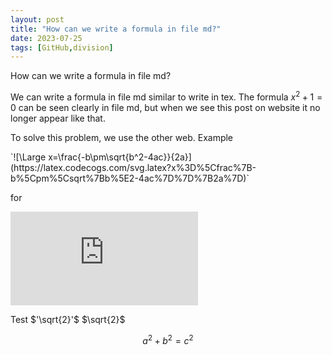 ```yaml
---
layout: post
title: "How can we write a formula in file md?"
date: 2023-07-25
tags: [GitHub,division]
---
```


How can we write a formula in file md?

We can write a formula in file md similar to write in tex. The formula
$x^2+1=0$ can be seen clearly in file md, but when we see this post on website it no longer appear like that.

To solve this problem, we use the other web. Example

<p> `![\Large x=\frac{-b\pm\sqrt{b^2-4ac}}{2a}](https://latex.codecogs.com/svg.latex?x%3D%5Cfrac%7B-b%5Cpm%5Csqrt%7Bb%5E2-4ac%7D%7D%7B2a%7D)` </p>
for

![\Large x=\frac{-b\pm\sqrt{b^2-4ac}}{2a}](https://latex.codecogs.com/svg.latex?x%3D%5Cfrac%7B-b%5Cpm%5Csqrt%7Bb%5E2-4ac%7D%7D%7B2a%7D)

Test
$'\sqrt{2}'$
$`\sqrt{2}`$

```math
a^2+b^2=c^2
```




